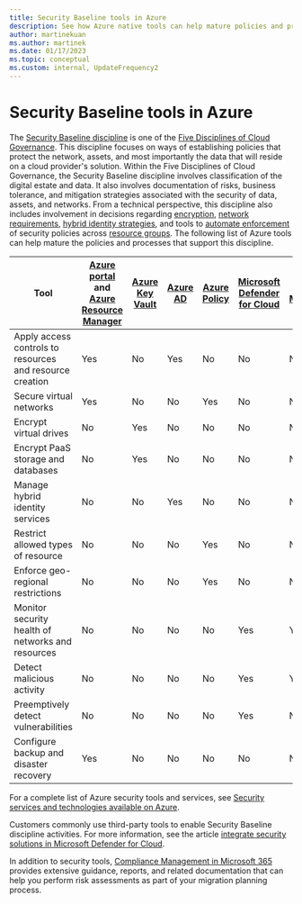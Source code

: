 ```yaml
---
title: Security Baseline tools in Azure
description: See how Azure native tools can help mature policies and processes that support the Security Baseline discipline.
author: martinekuan
ms.author: martinek
ms.date: 01/17/2023
ms.topic: conceptual
ms.custom: internal, UpdateFrequency2
---
```


# Security Baseline tools in Azure

The [Security Baseline discipline](./index.md) is one of the [Five Disciplines of Cloud Governance](../governance-disciplines.md). This discipline focuses on ways of establishing policies that protect the network, assets, and most importantly the data that will reside on a cloud provider's solution. Within the Five Disciplines of Cloud Governance, the Security Baseline discipline involves classification of the digital estate and data. It also involves documentation of risks, business tolerance, and mitigation strategies associated with the security of data, assets, and networks. From a technical perspective, this discipline also includes involvement in decisions regarding [encryption](../../decision-guides/encryption/index.md), [network requirements](../../ready/azure-best-practices/define-an-azure-network-topology.md), [hybrid identity strategies](../../decision-guides/identity/index.md), and tools to [automate enforcement](../policy-compliance/processes.md#automation-of-monitoring-and-compliance) of security policies across [resource groups](../../decision-guides/resource-consistency/index.md).
The following list of Azure tools can help mature the policies and processes that support this discipline.

| Tool | [Azure portal](https://azure.microsoft.com/features/azure-portal/) and [Azure Resource Manager](/azure/azure-resource-manager/management/overview) | [Azure Key Vault](/azure/key-vault/)  | [Azure AD](/azure/active-directory/fundamentals/active-directory-whatis) | [Azure Policy](/azure/governance/policy/overview) | [Microsoft Defender for Cloud](/azure/security-center/security-center-introduction) | [Azure Monitor](/azure/azure-monitor/overview) |
|------------------------------------------------------------|---------------------------------|-----------------|----------|--------------|-----------------------|---------------|
| Apply access controls to resources and resource creation   | Yes                             | No              | Yes      | No           | No                    | No            |
| Secure virtual networks                                    | Yes                             | No              | No       | Yes          | No                    | No            |
| Encrypt virtual drives                                     | No                              | Yes             | No       | No           | No                    | No            |
| Encrypt PaaS storage and databases                         | No                              | Yes             | No       | No           | No                    | No            |
| Manage hybrid identity services                            | No                              | No              | Yes      | No           | No                    | No            |
| Restrict allowed types of resource                         | No                              | No              | No       | Yes          | No                    | No            |
| Enforce geo-regional restrictions                          | No                              | No              | No       | Yes          | No                    | No            |
| Monitor security health of networks and resources          | No                              | No              | No       | No           | Yes                   | Yes           |
| Detect malicious activity                                  | No                              | No              | No       | No           | Yes                   | Yes           |
| Preemptively detect vulnerabilities                        | No                              | No              | No       | No           | Yes                   | No            |
| Configure backup and disaster recovery                     | Yes                             | No              | No       | No           | No                    | No            |

For a complete list of Azure security tools and services, see [Security services and technologies available on Azure](/azure/security/fundamentals/services-technologies).

Customers commonly use third-party tools to enable Security Baseline discipline activities. For more information, see the article [integrate security solutions in Microsoft Defender for Cloud](/azure/security-center/security-center-partner-integration).

In addition to security tools, [Compliance Management in Microsoft 365](https://www.microsoft.com/security/business/compliance/compliance-management) provides extensive guidance, reports, and related documentation that can help you perform risk assessments as part of your migration planning process.
